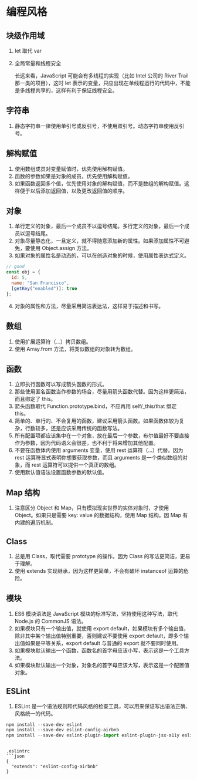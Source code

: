 # 编程风格

## 块级作用域

1. let 取代 var
2. 全局常量和线程安全

   长远来看，JavaScript 可能会有多线程的实现（比如 Intel 公司的 River Trail 那一类的项目），这时 let 表示的变量，只应出现在单线程运行的代码中，不能是多线程共享的，这样有利于保证线程安全。

## 字符串

1. 静态字符串一律使用单引号或反引号，不使用双引号。动态字符串使用反引号。

## 解构赋值

1. 使用数组成员对变量赋值时，优先使用解构赋值。
2. 函数的参数如果是对象的成员，优先使用解构赋值。
3. 如果函数返回多个值，优先使用对象的解构赋值，而不是数组的解构赋值。这样便于以后添加返回值，以及更改返回值的顺序。

## 对象

1. 单行定义的对象，最后一个成员不以逗号结尾。多行定义的对象，最后一个成员以逗号结尾。
2. 对象尽量静态化，一旦定义，就不得随意添加新的属性。如果添加属性不可避免，要使用 Object.assign 方法。
3. 如果对象的属性名是动态的，可以在创造对象的时候，使用属性表达式定义。

```js
// good
const obj = {
  id: 5,
  name: "San Francisco",
  [getKey("enabled")]: true
};
```

4. 对象的属性和方法，尽量采用简洁表达法，这样易于描述和书写。

## 数组

1. 使用扩展运算符（...）拷贝数组。
2. 使用 Array.from 方法，将类似数组的对象转为数组。

## 函数

1. 立即执行函数可以写成箭头函数的形式。
2. 那些使用匿名函数当作参数的场合，尽量用箭头函数代替。因为这样更简洁，而且绑定了 this。
3. 箭头函数取代 Function.prototype.bind，不应再用 self/\_this/that 绑定 this。
4. 简单的、单行的、不会复用的函数，建议采用箭头函数。如果函数体较为复杂，行数较多，还是应该采用传统的函数写法。
5. 所有配置项都应该集中在一个对象，放在最后一个参数，布尔值最好不要直接作为参数，因为代码语义会很差，也不利于将来增加其他配置。
6. 不要在函数体内使用 arguments 变量，使用 rest 运算符（...）代替。因为 rest 运算符显式表明你想要获取参数，而且 arguments 是一个类似数组的对象，而 rest 运算符可以提供一个真正的数组。
7. 使用默认值语法设置函数参数的默认值。

## Map 结构

1. 注意区分 Object 和 Map，只有模拟现实世界的实体对象时，才使用 Object。如果只是需要 key: value 的数据结构，使用 Map 结构。因 Map 有内建的遍历机制。

## Class

1. 总是用 Class，取代需要 prototype 的操作。因为 Class 的写法更简洁，更易于理解。
2. 使用 extends 实现继承，因为这样更简单，不会有破坏 instanceof 运算的危险。

## 模块

1. ES6 模块语法是 JavaScript 模块的标准写法，坚持使用这种写法，取代 Node.js 的 CommonJS 语法。
2. 如果模块只有一个输出值，就使用 export default，如果模块有多个输出值，除非其中某个输出值特别重要，否则建议不要使用 export default，即多个输出值如果是平等关系，export default 与普通的 export 就不要同时使用。
3. 如果模块默认输出一个函数，函数名的首字母应该小写，表示这是一个工具方法。
4. 如果模块默认输出一个对象，对象名的首字母应该大写，表示这是一个配置值对象。

## ESLint

1. ESLint 是一个语法规则和代码风格的检查工具，可以用来保证写出语法正确、风格统一的代码。

```js
npm install --save-dev eslint
npm install --save-dev eslint-config-airbnb
npm install --save-dev eslint-plugin-import eslint-plugin-jsx-a11y eslint-plugin-react
```

````

.eslintrc
```json
{
  "extends": "eslint-config-airbnb"
}
````

